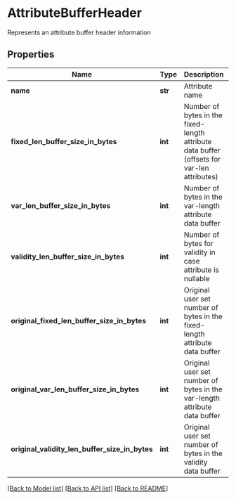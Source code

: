 # AttributeBufferHeader

Represents an attribute buffer header information
## Properties
Name | Type | Description | Notes
------------ | ------------- | ------------- | -------------
**name** | **str** | Attribute name | 
**fixed_len_buffer_size_in_bytes** | **int** | Number of bytes in the fixed-length attribute data buffer (offsets for var-len attributes) | 
**var_len_buffer_size_in_bytes** | **int** | Number of bytes in the var-length attribute data buffer | 
**validity_len_buffer_size_in_bytes** | **int** | Number of bytes for validity in case attribute is nullable | [optional] 
**original_fixed_len_buffer_size_in_bytes** | **int** | Original user set number of bytes in the fixed-length attribute data buffer | [optional] 
**original_var_len_buffer_size_in_bytes** | **int** | Original user set number of bytes in the var-length attribute data buffer | [optional] 
**original_validity_len_buffer_size_in_bytes** | **int** | Original user set number of bytes in the validity data buffer | [optional] 

[[Back to Model list]](../README.md#documentation-for-models) [[Back to API list]](../README.md#documentation-for-api-endpoints) [[Back to README]](../README.md)


